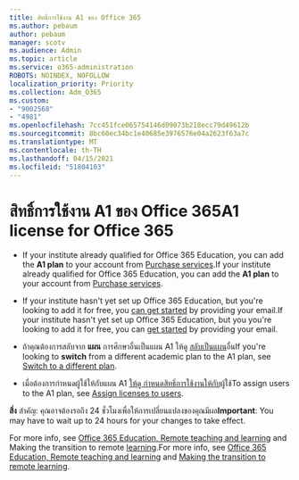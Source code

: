 ```yaml
---
title: สิทธิ์การใช้งาน A1 ของ Office 365
ms.author: pebaum
author: pebaum
manager: scotv
ms.audience: Admin
ms.topic: article
ms.service: o365-administration
ROBOTS: NOINDEX, NOFOLLOW
localization_priority: Priority
ms.collection: Adm_O365
ms.custom:
- "9002568"
- "4981"
ms.openlocfilehash: 7cc451fce065754146d09073b218ecc79d49612b
ms.sourcegitcommit: 8bc60ec34bc1e40685e3976576e04a2623f63a7c
ms.translationtype: MT
ms.contentlocale: th-TH
ms.lasthandoff: 04/15/2021
ms.locfileid: "51804103"
---
```

# <a name="a1-license-for-office-365"></a><span data-ttu-id="66ab2-102">สิทธิ์การใช้งาน A1 ของ Office 365</span><span class="sxs-lookup"><span data-stu-id="66ab2-102">A1 license for Office 365</span></span>

- <span data-ttu-id="66ab2-103">If your institute already qualified for Office 365 Education, you can add the **A1 plan** to your account from [Purchase services](https://docs.microsoft.com/microsoft-365/commerce/buy-another-subscription#buy-another-subscription).</span><span class="sxs-lookup"><span data-stu-id="66ab2-103">If your institute already qualified for Office 365 Education, you can add the **A1 plan** to your account from [Purchase services](https://docs.microsoft.com/microsoft-365/commerce/buy-another-subscription#buy-another-subscription).</span></span>

- <span data-ttu-id="66ab2-104">If your institute hasn't yet set up Office 365 Education, but you're looking to add it for free, you [can get started](https://www.microsoft.com/education/products/office) by providing your email.</span><span class="sxs-lookup"><span data-stu-id="66ab2-104">If your institute hasn't yet set up Office 365 Education, but you you're looking to add it for free, you can [get started](https://www.microsoft.com/education/products/office) by providing your email.</span></span>

- <span data-ttu-id="66ab2-105">ถ้าคุณต้องการสลับจาก **แผน** การศึกษาอื่นเป็นแผน A1 ให้ดู [สลับเป็นแผน](https://docs.microsoft.com/microsoft-365/commerce/subscriptions/switch-plans-manually)อื่น</span><span class="sxs-lookup"><span data-stu-id="66ab2-105">If you're looking to **switch** from a different academic plan to the A1 plan, see [Switch to a different plan](https://docs.microsoft.com/microsoft-365/commerce/subscriptions/switch-plans-manually).</span></span>

- <span data-ttu-id="66ab2-106">เมื่อต้องการกําหนดผู้ใช้ให้กับแผน A1 [ให้ดู กําหนดสิทธิ์การใช้งานให้กับ](https://docs.microsoft.com/microsoft-365/admin/manage/assign-licenses-to-users)ผู้ใช้</span><span class="sxs-lookup"><span data-stu-id="66ab2-106">To assign users to the A1 plan, see [Assign licenses to users](https://docs.microsoft.com/microsoft-365/admin/manage/assign-licenses-to-users).</span></span>

<span data-ttu-id="66ab2-107">**สิ่ง** สําคัญ: คุณอาจต้องรอถึง 24 ชั่วโมงเพื่อให้การเปลี่ยนแปลงของคุณมีผล</span><span class="sxs-lookup"><span data-stu-id="66ab2-107">**Important**: You may have to wait up to 24 hours for your changes to take effect.</span></span>

<span data-ttu-id="66ab2-108">For more info, see [Office 365 Education, Remote teaching and learning](https://support.office.com/article/remote-teaching-and-learning-in-office-365-education-f651ccae-7b65-478b-8366-51bb884025c4) and Making the transition to remote [learning](https://www.microsoft.com/education/remote-learning).</span><span class="sxs-lookup"><span data-stu-id="66ab2-108">For more info, see [Office 365 Education, Remote teaching and learning](https://support.office.com/article/remote-teaching-and-learning-in-office-365-education-f651ccae-7b65-478b-8366-51bb884025c4) and [Making the transition to remote learning](https://www.microsoft.com/education/remote-learning).</span></span>
